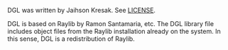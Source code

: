 DGL was written by Jaihson Kresak. See [LICENSE](../LICENSE.md).

DGL is based on Raylib by Ramon Santamaria, etc. The DGL library file includes object files from the Raylib installation already on the system. In this sense, DGL is a redistribution of Raylib.
